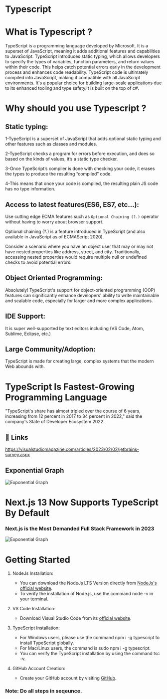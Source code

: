 
# Typescript

# What is Typescript ?
TypeScript is a programming language developed by Microsoft. It is a superset of JavaScript, meaning it adds additional features and capabilities to JavaScript. TypeScript introduces static typing, which allows developers to specify the types of variables, function parameters, and return values within their code. This helps catch potential errors early in the development process and enhances code readability. TypeScript code is ultimately compiled into JavaScript, making it compatible with all JavaScript environments. It's a popular choice for building large-scale applications due to its enhanced tooling and type safety.It is built on the top of c#.


# Why should you use Typescript ?
## Static typing:
1-TypeScript is a superset of JavaScript that adds optional static typing and other features such as classes and modules.

2-TypeScript checks a program for errors before execution, and does so based on the kinds of values, it’s a static type checker.

3-Once TypeScript’s compiler is done with checking your code, it erases the types to produce the resulting “compiled” code. 

4-This means that once your code is compiled, the resulting plain JS code has no type information.

## Access to latest features(ES6, ES7, etc...):
Use cutting edge ECMA features such as `Optional Chaining (?.)` operator without having to worry about browser support.

Optional chaining (?.) is a feature introduced in TypeScript (and also available in JavaScript as of ECMAScript 2020).

Consider a scenario where you have an object user that may or may not have nested properties like address, street, and city. Traditionally, accessing nested properties would require multiple null or undefined checks to avoid potential errors: 

## Object Oriented Programming:
Absolutely! TypeScript's support for object-oriented programming (OOP) features can significantly enhance developers' ability to write maintainable and scalable code, especially for larger and more complex applications.

## IDE Support:
It is super well-supported by text editors including (VS Code,  Atom, Sublime, Eclipse, etc.)

## Large Community/Adoption:
TypeScript is made for creating large, complex systems that the modern Web abounds with.
# TypeScript Is Fastest-Growing Programming Language
"TypeScript's share has almost tripled over the course of 6 years, increasing from 12 percent in 2017 to 34 percent in 2022," said the company's State of Developer Ecosystem 2022.







## 🔗 Links 
https://visualstudiomagazine.com/articles/2023/02/02/jetbrains-survey.aspx


## Exponential Graph

![Exponential Graph](https://visualstudiomagazine.com/articles/2023/02/02/~/media/ECG/visualstudiomagazine/Images/2023/02/jetbrains_used.ashx)



# Next.js 13 Now Supports TypeScript By Default
### Next.js is the Most Demanded Full Stack Framework in 2023

![Exponential Graph](https://www.franciscomoretti.com/_next/image?url=%2Fassets%2Fnpm%2520trends%2520of%2520react%2520frameworks%25202023.png&w=1920&q=75)

# Getting Started
1. NodeJs Installation:
   - You can download the NodeJs LTS Version directly from [NodeJs's official website](https://nodejs.org/en/).
   - To verify the installation of Node.js, use the command node -v in your terminal.

2. VS Code Installation:
   - Download Visual Studio Code from its [official website](https://code.visualstudio.com/).

3. TypeScript Installation:
   - For Windows users, please use the command npm i -g typescript to install TypeScript globally.
   - For Mac/Linux users, the command is sudo npm i -g typescript.
   - You can verify the TypeScript installation by using the command tsc -v.

4. GitHub Account Creation:
   - Create your GitHub account by visiting [GitHub](https://github.com/).

### Note: Do all steps in seqeunce.